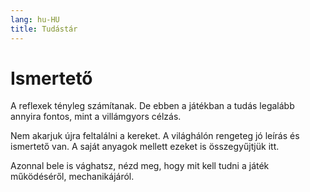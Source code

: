 ```yaml
---
lang: hu-HU
title: Tudástár
---
```


# Ismertető

A reflexek tényleg számítanak. De ebben a játékban a tudás legalább annyira fontos, mint a villámgyors célzás.

Nem akarjuk újra feltalálni a kereket. A világhálón rengeteg jó leírás és ismertető van. A saját anyagok mellett ezeket is összegyűjtjük itt.

Azonnal bele is vághatsz, nézd meg, hogy mit kell tudni a játék működéséről, mechanikájáról.